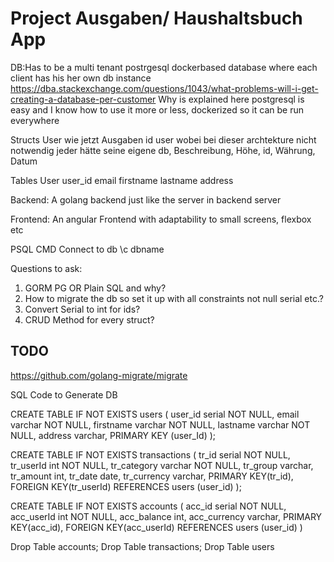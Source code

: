 # Project Ausgaben/ Haushaltsbuch App

DB:Has to be a multi tenant postrgesql dockerbased database where each client has his her own db instance 
https://dba.stackexchange.com/questions/1043/what-problems-will-i-get-creating-a-database-per-customer
Why is explained here 
postgresql is easy and I know how to use it more or less, dockerized so it can be run everywhere

Structs
    User wie jetzt
    Ausgaben id user wobei bei dieser archtekture nicht notwendig jeder hätte seine eigene db, Beschreibung, Höhe, id, Währung, Datum

Tables
    User
    user_id email firstname lastname address



Backend: A golang backend just like the server in backend server

Frontend: An angular Frontend with adaptability to small screens, flexbox etc

PSQL CMD
Connect to db
\c dbname

Questions to ask:
1. GORM PG OR Plain SQL and why?
2. How to migrate the db so set it up with all constraints not null serial etc.?
3. Convert Serial to int for ids?
4. CRUD Method for every struct?



## TODO
https://github.com/golang-migrate/migrate

SQL Code to Generate DB

CREATE TABLE IF NOT EXISTS users (
	user_id serial NOT NULL,
	email varchar NOT NULL,
	firstname varchar NOT NULL,
	lastname varchar NOT NULL,
	address varchar,
	PRIMARY KEY (user_Id)
);

CREATE TABLE IF NOT EXISTS transactions (
	tr_id serial NOT NULL,
	tr_userId int NOT NULL,
	tr_category varchar NOT NULL,
	tr_group varchar,
	tr_amount int,
	tr_date date,
	tr_currency varchar,
	PRIMARY KEY(tr_id),
	FOREIGN KEY(tr_userId) REFERENCES users (user_id)
);

CREATE TABLE IF NOT EXISTS accounts (
	acc_id serial NOT NULL,
	acc_userId int NOT NULL,
	acc_balance int,
	acc_currency varchar,
	PRIMARY KEY(acc_id),
	FOREIGN KEY(acc_userId) REFERENCES users (user_id)
)

Drop Table accounts;
Drop Table transactions;
Drop Table users
